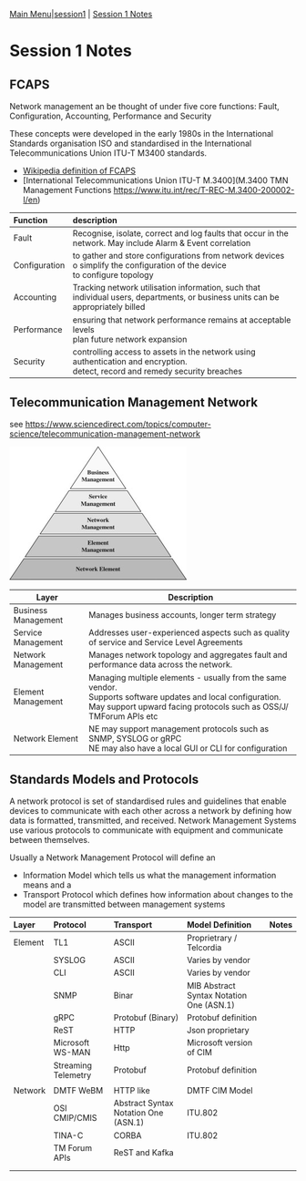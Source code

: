 [Main Menu](../../../sessions/README.md)|[session1](../../session1/) | [Session 1 Notes](../docs/sessionNotes.md)

# Session 1 Notes

## FCAPS

Network management an be thought of under five core functions: Fault, Configuration, Accounting, Performance and Security 

These concepts were developed in the early 1980s in the International Standards organisation ISO and standardised in the International Telecommunications Union ITU-T M3400 standards.

* [Wikipedia definition of FCAPS](https://en.wikipedia.org/wiki/FCAPS)
* [International Telecommunications Union ITU-T M.3400](M.3400 TMN Management Functions https://www.itu.int/rec/T-REC-M.3400-200002-I/en)

|Function     |  description    |
|:------------|:-------- |
| Fault       | Recognise, isolate, correct and log faults that occur in the network. May include Alarm & Event correlation            |
| Configuration      | to gather and store configurations from network devices<br>o simplify the configuration of the device<br>to configure topology           |
| Accounting      | Tracking network utilisation information, such that individual users, departments, or business units can be appropriately billed          |
| Performance        | ensuring that network performance remains at acceptable levels<br>plan future network expansion           |
| Security        | controlling access to assets in the network using authentication and encryption.<br>detect, record and remedy security breaches           |


## Telecommunication Management Network

see https://www.sciencedirect.com/topics/computer-science/telecommunication-management-network

![alt text](../docs/images/ManagementLayers.jpg "Figure ManagementLayers.jpg")

| Layer                   | Description   |
|--------------------|--- |
|Business Management | Manages business accounts, longer term strategy|
|Service Management | Addresses user-experienced aspects such as quality of service and Service Level Agreements|
|Network Management | Manages network topology and aggregates fault and performance data across the network.|
|Element Management |Managing multiple elements - usually from the same vendor.<BR>Supports software updates and local configuration.<BR>May support upward facing protocols such as OSS/J/ TMForum APIs etc  |
| Network Element | NE may support management protocols such as SNMP, SYSLOG or gRPC<BR>NE may also have a local GUI or CLI for configuration|

## Standards Models and Protocols

A network protocol is  set of standardised rules and guidelines that enable devices to communicate with each other across a network by defining how data is formatted, transmitted, and received. Network Management Systems use various protocols to communicate with equipment and communicate between themselves.

Usually a Network Management Protocol will define an 
* Information Model which tells us what the management information means and a 
* Transport Protocol which defines how information about changes to the model are transmitted between management systems

| Layer      | Protocol      | Transport                  | Model Definition              | Notes |
|:-----------|:--------------|:---------------------------|:------------------------------|:------|
| Element    | TL1           | ASCII                      | Proprietrary / Telcordia      |       |
|            | SYSLOG        | ASCII                      | Varies by vendor              |       |
|            | CLI           | ASCII                      | Varies by vendor              |       |
|            | SNMP          | Binar                      | MIB Abstract Syntax Notation One (ASN.1)   |       |
|            | gRPC          | Protobuf (Binary)          | Protobuf definition           |       |
|            | ReST          | HTTP                       | Json proprietary              |       |
|            | Microsoft WS-MAN | Http                    | Microsoft version of CIM      |       |
|            | Streaming Telemetry | Protobuf             | Protobuf definition           |       |
|            |               |                            |                               |       |
| Network    | DMTF WeBM     |  HTTP like                 |  DMTF CIM Model               |       |
|            | OSI CMIP/CMIS  | Abstract Syntax Notation One (ASN.1) | ITU.802            |       |
|            | TINA-C        | CORBA                           |  ITU.802                 |       |
|            | TM Forum APIs   | ReST and Kafka           |                               |       |
|            |               |                            |                               |       |
|            |               |                            |                               |       |